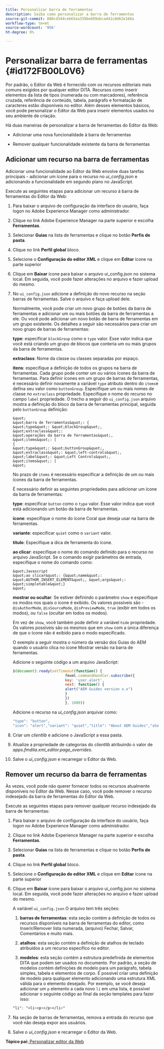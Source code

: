 ```yaml
---
title: Personalizar barra de ferramentas
description: Saiba como personalizar a barra de ferramentas
source-git-commit: 880cd344ceb65ea339be699ebcad41c0d62e168a
workflow-type: tm+mt
source-wordcount: '956'
ht-degree: 0%

---
```


# Personalizar barra de ferramentas {#id172FB00L0V6}

Por padrão, o Editor da Web é fornecido com os recursos editoriais mais comuns exigidos por qualquer editor DITA. Recursos como inserir elementos da lista de tipos \(numerada ou com marcadores\), referência cruzada, referência de conteúdo, tabela, parágrafo e formatação de caracteres estão disponíveis no editor. Além desses elementos básicos, você pode personalizar o Editor da Web para inserir elementos usados no seu ambiente de criação.

Há duas maneiras de personalizar a barra de ferramentas do Editor da Web:

- Adicionar uma nova funcionalidade à barra de ferramentas

- Remover qualquer funcionalidade existente da barra de ferramentas


## Adicionar um recurso na barra de ferramentas

Adicionar uma funcionalidade ao Editor da Web envolve duas tarefas principais - adicionar um ícone para o recurso no *ui\_config.json* e adicionando a funcionalidade em segundo plano no JavaScript.

Execute as seguintes etapas para adicionar um recurso à barra de ferramentas do Editor da Web:

1. Para baixar o arquivo de configuração da interface do usuário, faça logon no Adobe Experience Manager como administrador.

1. Clique no link Adobe Experience Manager na parte superior e escolha **Ferramentas**.
1. Selecionar **Guias** na lista de ferramentas e clique no botão **Perfis de pasta**.
1. Clique no link **Perfil global** bloco.
1. Selecione o **Configuração do editor XML** e clique em **Editar** ícone na parte superior
1. Clique em **Baixar** ícone para baixar o arquivo ui\_config.json no sistema local. Em seguida, você pode fazer alterações no arquivo e fazer upload do mesmo.
1. No `ui_config.json` adicione a definição do novo recurso na seção barras de ferramentas. Salve o arquivo e faça upload dele.

   Normalmente, você pode criar um novo grupo de botões da barra de ferramentas e adicionar um ou mais botões da barra de ferramentas a ele. Ou você pode adicionar um novo botão de barra de ferramentas em um grupo existente. Os detalhes a seguir são necessários para criar um novo grupo de barras de ferramentas:

   **type**: especificar `blockGroup` como o `type` valor. Esse valor indica que você está criando um grupo de blocos que conteria um ou mais grupos da barra de ferramentas.

   **extraclass**: Nome da classe ou classes separadas por espaço.

   **itens**: especifique a definição de todos os grupos na barra de ferramentas. Cada grupo pode conter um ou vários ícones da barra de ferramentas. Para definir ícones em um grupo de barras de ferramentas, é necessário definir novamente a variável `type` atributo dentro do `items`e defina seu valor como `buttonGroup`. Especifique um ou mais nomes de classe no `extraclass` propriedade. Especifique o nome do recurso no campo `label` propriedade. O trecho a seguir do `ui_config.json` arquivo mostra a definição do bloco da barra de ferramentas principal, seguida pelo `buttonGroup` definição:

       &quot;
       &quot;barra de ferramentas&quot;: {
       &quot;type&quot;: &quot;blockGroup&quot;,
       &quot;extraclass&quot;:
       &quot;operações da barra de ferramentas&quot;,
       &quot;items&quot;: [
       {
       &quot;type&quot;: &quot;buttonGroup&quot;,
       &quot;extraclass&quot;: &quot;left-controls&quot;,
       &quot;label&quot;: &quot;Left Controls&quot;,
       &quot;items&quot;: [
       &quot;
   
   No prazo de `items` é necessário especificar a definição de um ou mais ícones da barra de ferramentas.

   É necessário definir as seguintes propriedades para adicionar um ícone da barra de ferramentas:

   **type**: especificar `button` como o `type` valor. Esse valor indica que você está adicionando um botão da barra de ferramentas.

   **ícone**: especifique o nome do ícone Coral que deseja usar na barra de ferramentas.

   **variante**: especificar `quiet` como o `variant` valor.

   **título**: Especifique a dica de ferramenta do ícone.

   **ao clicar**: especifique o nome do comando definido para o recurso no arquivo JavaScript. Se o comando exigir parâmetros de entrada, especifique o nome do comando como:

       &quot;Javascript
       &quot;ao clicar&quot;: {&quot;name&quot;: &quot;AUTHOR_INSERT_ELEMENT&quot;, &quot;args&quot;: &quot;simpletable&quot;}
       &quot;
   
   **mostrar ou ocultar**: Se estiver definindo o parâmetro `show` e especifique os modos nos quais o ícone é exibido. Os valores possíveis são - `@isAuthorMode`, `@isSourceMode`, `@isPreviewMode`, `true` \(exibir em todos os modos\), ou `false` \(ocultar em todos os modos\).

   Em vez de `show`, você também pode definir a variável `hide` propriedade. Os valores possíveis são os mesmos que em `show` com a única diferença de que o ícone não é exibido para o modo especificado.

   O exemplo a seguir mostra o número da versão dos Guias do AEM quando o usuário clica no ícone Mostrar versão na barra de ferramentas.

   Adicione o seguinte código a um arquivo JavaScript:

   ```Javascript
   $(document).ready(setTimeout(function() {
                           fmxml.commandHandler.subscribe({
                           key: 'user.alert',
                           next: function() {
                           alert("AEM Guides version x.x")
                           }
                           })
                           }, 1000))
   ```

   Adicione o recurso na *ui\_config.json* arquivar como:

   ```Javascript
   "type": "button",
   "icon": "alert","variant": "quiet","title": "About AEM Guides","show": "true","on-click": "user.alert"
   ```

1. Criar um *clientlib* e adicione o JavaScript a essa pasta.

1. Atualize a propriedade de categorias do *clientlib* atribuindo o valor de *apps.fmdita.xml\_editor.page\_overrides*.

1. Salve o *ui\_config.json* e recarregar o Editor da Web.


## Remover um recurso da barra de ferramentas

Às vezes, você pode não querer fornecer todos os recursos atualmente disponíveis no Editor da Web. Nesse caso, você pode remover o recurso indesejado da barra de ferramentas do Editor da Web.

Execute as seguintes etapas para remover qualquer recurso indesejado da barra de ferramentas:

1. Para baixar o arquivo de configuração da interface do usuário, faça logon no Adobe Experience Manager como administrador.

1. Clique no link Adobe Experience Manager na parte superior e escolha **Ferramentas**.
1. Selecionar **Guias** na lista de ferramentas e clique no botão **Perfis de pasta**.
1. Clique no link **Perfil global** bloco.
1. Selecione o **Configuração do editor XML** e clique em **Editar** ícone na parte superior
1. Clique em **Baixar** ícone para baixar o arquivo ui\_config.json no sistema local. Em seguida, você pode fazer alterações no arquivo e fazer upload do mesmo.

   A variável `ui_config.json` O arquivo tem três seções:

   1. **barras de ferramentas**: esta seção contém a definição de todos os recursos disponíveis na barra de ferramentas do editor, como Inserir/Remover lista numerada, \(arquivo\) Fechar, Salvar, Comentários e muito mais.

   1. **atalhos**: esta seção contém a definição de atalhos de teclado atribuídos a um recurso específico no editor.

   1. **modelos**: esta seção contém a estrutura predefinida de elementos DITA que podem ser usados no documento. Por padrão, a seção de modelos contém definições de modelo para um parágrafo, tabela simples, tabela e elementos de corpo. É possível criar uma definição de modelo para qualquer elemento adicionando uma estrutura XML válida para o elemento desejado. Por exemplo, se você deseja adicionar um `p` elemento a cada novo `li` em uma lista, é possível adicionar o seguinte código ao final da seção templates para fazer isso:

   ```css
   "li": "<li><p></p></li>"
   ```

1. Na seção de barras de ferramentas, remova a entrada do recurso que você não deseja expor aos usuários.

1. Salve o *ui\_config.json* e recarregar o Editor da Web.


**Tópico pai:**[ Personalizar editor da Web](conf-web-editor.md)
